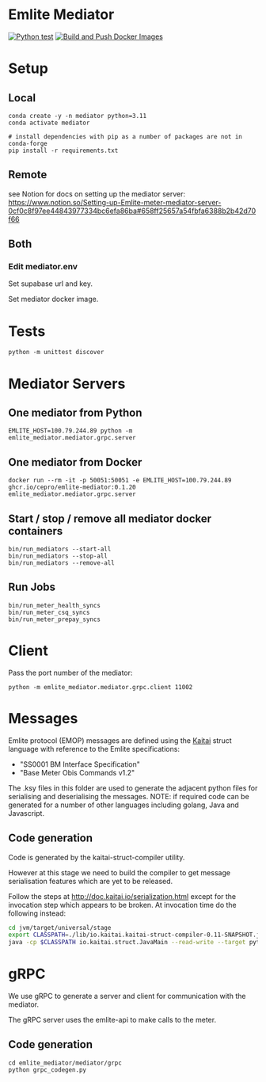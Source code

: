 # Emlite Mediator

[![Python test](https://github.com/cepro/emlite-mediator/actions/workflows/python-test.yml/badge.svg)](https://github.com/cepro/emlite-mediator/actions/workflows/python-test.yml)
[![Build and Push Docker Images](https://github.com/cepro/emlite-mediator/actions/workflows/docker-image.yml/badge.svg)](https://github.com/cepro/emlite-mediator/actions/workflows/docker-image.yml)

# Setup

## Local

```
conda create -y -n mediator python=3.11
conda activate mediator

# install dependencies with pip as a number of packages are not in conda-forge
pip install -r requirements.txt
```

## Remote

see Notion for docs on setting up the mediator server:
https://www.notion.so/Setting-up-Emlite-meter-mediator-server-0cf0c8f97ee44843977334bc6efa86ba#658ff25657a54fbfa6388b2b42d70f66

## Both

### Edit mediator.env

Set supabase url and key.

Set mediator docker image.

# Tests

```
python -m unittest discover
```

# Mediator Servers

## One mediator from Python

```
EMLITE_HOST=100.79.244.89 python -m emlite_mediator.mediator.grpc.server
```

## One mediator from Docker

```
docker run --rm -it -p 50051:50051 -e EMLITE_HOST=100.79.244.89 ghcr.io/cepro/emlite-mediator:0.1.20 emlite_mediator.mediator.grpc.server
```

## Start / stop / remove all mediator docker containers

```
bin/run_mediators --start-all
bin/run_mediators --stop-all
bin/run_mediators --remove-all
```

## Run Jobs

```
bin/run_meter_health_syncs
bin/run_meter_csq_syncs
bin/run_meter_prepay_syncs
```

# Client

Pass the port number of the mediator:

```
python -m emlite_mediator.mediator.grpc.client 11002
```

# Messages

Emlite protocol (EMOP) messages are defined using the
[Kaitai](https://kaitai.io) struct language with reference to the Emlite
specifications:

- "SS0001 BM Interface Specification"
- "Base Meter Obis Commands v1.2"

The .ksy files in this folder are used to generate the adjacent python files for
serialising and deserialising the messages. NOTE: if required code can be
generated for a number of other languages including golang, Java and Javascript.

## Code generation

Code is generated by the kaitai-struct-compiler utility.

However at this stage we need to build the compiler to get message serialisation
features which are yet to be released.

Follow the steps at http://doc.kaitai.io/serialization.html except for the
invocation step which appears to be broken. At invocation time do the following
instead:

```sh
cd jvm/target/universal/stage
export CLASSPATH=./lib/io.kaitai.kaitai-struct-compiler-0.11-SNAPSHOT.jar:./lib/org.scala-lang.scala-library-2.12.12.jar:./lib/com.github.scopt.scopt_2.12-3.6.0.jar:./lib/com.lihaoyi.fastparse_2.12-1.0.0.jar:./lib/org.yaml.snakeyaml-1.28.jar:./lib/com.lihaoyi.fastparse-utils_2.12-1.0.0.jar:./lib/com.lihaoyi.sourcecode_2.12-0.1.4.jar
java -cp $CLASSPATH io.kaitai.struct.JavaMain --read-write --target python emlite_frame.ksy
```

# gRPC

We use gRPC to generate a server and client for communication with the mediator.

The gRPC server uses the emlite-api to make calls to the meter.

## Code generation

```
cd emlite_mediator/mediator/grpc
python grpc_codegen.py
```
